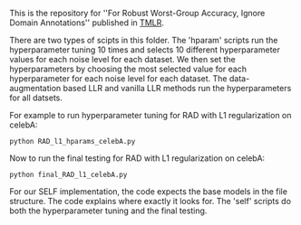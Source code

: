 This is the repository for ''For Robust Worst-Group Accuracy, Ignore Domain Annotations'' published in [TMLR](https://openreview.net/forum?id=l8E68fD6yp). 

There are two types of scipts in this folder. The 'hparam' scripts run the hyperparameter tuning 10 times and selects 10 different hyperparameter values for each noise level for each dataset. We then set the hyperparameters by choosing the most selected value for each hyperparameter for each noise level for each dataset. The data-augmentation based LLR and vanilla LLR methods run the hyperparameters for all datsets.

For example to run hyperparameter tuning for RAD with L1 regularization on celebA:

```
python RAD_l1_hparams_celebA.py
```

Now to run the final testing for RAD with L1 regularization on celebA:

```
python final_RAD_l1_celebA.py
```

For our SELF implementation, the code expects the base models in the file structure. The code explains where exactly it looks for. The 'self' scripts do both the hyperparameter tuning and the final testing.
